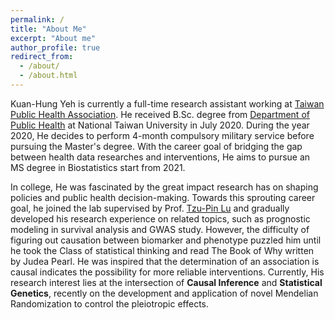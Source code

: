 ```yaml
---
permalink: /
title: "About Me"
excerpt: "About me"
author_profile: true
redirect_from: 
  - /about/
  - /about.html
---
```

Kuan-Hung Yeh is currently a full-time research assistant working at [Taiwan Public Health Association](http://www.publichealth.org.tw/english/index.asp). He received B.Sc. degree from [Department of Public Health](http://coph.ntu.edu.tw/web/index/index.jsp?lang=en) at National Taiwan University in July 2020. During the year 2020, He decides to perform 4-month compulsory military service before pursuing the Master's degree. With the career goal of bridging the gap between health data researches and interventions, He aims to pursue an MS degree in Biostatistics start from 2021.

In college, He was fascinated by the great impact research has on shaping policies and public health decision-making. Towards this sprouting career goal, he joined the lab supervised by Prof. [Tzu-Pin Lu](https://scholars.lib.ntu.edu.tw/cris/rp/rp06647/information.html) and gradually developed his research experience on related topics, such as prognostic modeling in survival analysis and GWAS study. However, the difficulty of figuring out causation between biomarker and phenotype puzzled him until he took the Class of statistical thinking and read The Book of Why written by Judea Pearl. He was inspired that the determination of an association is causal indicates the possibility for more reliable interventions. Currently, His research interest lies at the intersection of **Causal Inference** and **Statistical Genetics**, recently on the development and application of novel Mendelian Randomization to control the pleiotropic effects.  
